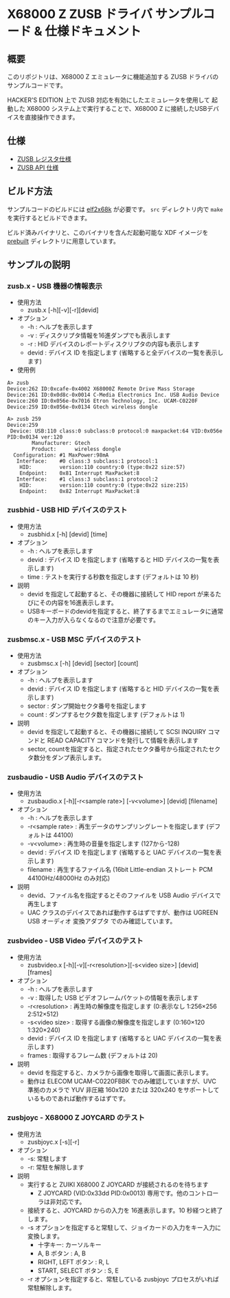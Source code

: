 # X68000 Z ZUSB ドライバ サンプルコード & 仕様ドキュメント

## 概要

このリポジトリは、X68000 Z エミュレータに機能追加する ZUSB ドライバのサンプルコードです。

HACKER'S EDITION 上で ZUSB 対応を有効にしたエミュレータを使用して
起動した X68000 システム上で実行することで、X68000 Z に接続したUSBデバイスを直接操作できます。

## 仕様

* [ZUSB レジスタ仕様](ZUSB-specs.md)
* [ZUSB API 仕様](ZUSB-api.md)

## ビルド方法

サンプルコードのビルドには [elf2x68k](https://github.com/yunkya2/elf2x68k) が必要です。
`src` ディレクトリ内で `make` を実行するとビルドできます。

ビルド済みバイナリと、このバイナリを含んだ起動可能な XDF イメージを [prebuilt](prebuilt/) ディレクトリに用意しています。

## サンプルの説明

### zusb.x - USB 機器の情報表示
* 使用方法
  * zusb.x [-h][-v][-r][devid]
* オプション
  * -h : ヘルプを表示します
  * -v : ディスクリプタ情報を16進ダンプでも表示します
  * -r : HID デバイスのレポートディスクリプタの内容も表示します
  * devid : デバイス ID を指定します (省略すると全デバイスの一覧を表示します)
* 使用例
```
A> zusb
Device:262 ID:0xcafe-0x4002 X68000Z Remote Drive Mass Storage
Device:261 ID:0x0d8c-0x0014 C-Media Electronics Inc. USB Audio Device
Device:260 ID:0x056e-0x7016 Etron Technology, Inc. UCAM-C0220F
Device:259 ID:0x056e-0x0134 Gtech wireless dongle
```

```
A> zusb 259
Device:259
 Device: USB:110 class:0 subclass:0 protocol:0 maxpacket:64 VID:0x056e PID:0x0134 ver:120
        Manufacturer: Gtech
        Product:      wireless dongle
  Configuration: #1 MaxPower:98mA
   Interface:    #0 class:3 subclass:1 protocol:1
    HID:         version:110 country:0 (type:0x22 size:57)
    Endpoint:    0x81 Interrupt MaxPacket:8
   Interface:    #1 class:3 subclass:1 protocol:2
    HID:         version:110 country:0 (type:0x22 size:215)
    Endpoint:    0x82 Interrupt MaxPacket:8
```


### zusbhid - USB HID デバイスのテスト
* 使用方法
  * zusbhid.x [-h] [devid] [time]
* オプション
  * -h : ヘルプを表示します
  * devid : デバイス ID を指定します (省略すると HID デバイスの一覧を表示します)
  * time : テストを実行する秒数を指定します (デフォルトは 10 秒)
* 説明
  * devid を指定して起動すると、その機器に接続して HID report が来るたびにその内容を16進表示します。
  * USBキーボードのdevidを指定すると、終了するまでエミュレータに通常のキー入力が入らなくなるので注意が必要です。

### zusbmsc.x - USB MSC デバイスのテスト
* 使用方法
  * zusbmsc.x [-h] [devid] [sector] [count]
* オプション
  * -h : ヘルプを表示します
  * devid : デバイス ID を指定します (省略すると HID デバイスの一覧を表示します)
  * sector : ダンプ開始セクタ番号を指定します
  * count : ダンプするセクタ数を指定します (デフォルトは 1)
* 説明
  * devid を指定して起動すると、その機器に接続して SCSI INQUIRY コマンドと READ CAPACITY コマンドを発行して情報を表示します
  * sector, countを指定すると、指定されたセクタ番号から指定されたセクタ数分をダンプ表示します。

### zusbaudio - USB Audio デバイスのテスト
* 使用方法
  * zusbaudio.x [-h][-r\<sample rate\>] [-v\<volume\>] [devid] [filename]
* オプション
  * -h : ヘルプを表示します
  * -r\<sample rate\> : 再生データのサンプリングレートを指定します (デフォルトは 44100)
  * -v\<volume\> : 再生時の音量を指定します (127から-128)
  * devid : デバイス ID を指定します (省略すると UAC デバイスの一覧を表示します)
  * filename : 再生するファイル名 (16bit Little-endian ストレート PCM 44100Hz/48000Hz のみ対応)
* 説明
  * devid、ファイル名を指定するとそのファイルを USB Audio デバイスで再生します
  * UAC クラスのデバイスであれば動作するはずですが、動作は UGREEN USB オーディオ 変換アダプタ でのみ確認しています。

### zusbvideo - USB Video デバイスのテスト
* 使用方法
  * zusbvideo.x [-h][-v][-r\<resolution\>][-s\<video size\>] [devid] [frames]
* オプション
  * -h : ヘルプを表示します
  * -v : 取得した USB ビデオフレームパケットの情報を表示します
  * -r\<resolution\> : 再生時の解像度を指定します (0:表示なし 1:256×256 2:512×512)
  * -s\<video size\> : 取得する画像の解像度を指定します (0:160×120 1:320×240)
  * devid : デバイス ID を指定します (省略すると UAC デバイスの一覧を表示します)
  * frames : 取得するフレーム数 (デフォルトは 20)
* 説明
  * devid を指定すると、カメラから画像を取得して画面に表示します。
  * 動作は ELECOM UCAM-C0220FBBK でのみ確認していますが、UVC 準拠のカメラで YUV 非圧縮 160x120 または 320x240 をサポートしているものであれば動作するはずです。

### zusbjoyc - X68000 Z JOYCARD のテスト
* 使用方法
  * zusbjoyc.x [-s][-r]
* オプション
  * -s: 常駐します
  * -r: 常駐を解除します
* 説明
  * 実行すると ZUIKI X68000 Z JOYCARD が接続されるのを待ちます
    * Z JOYCARD (VID:0x33dd PID:0x0013) 専用です。他のコントローラは非対応です。
  * 接続すると、JOYCARD からの入力を 16進表示します。10 秒経つと終了します。
  * -s オプションを指定すると常駐して、ジョイカードの入力をキー入力に変換します。
    * 十字キー: カーソルキー
    * A, B ボタン : A, B
    * RIGHT, LEFT ボタン : R, L
    * START, SELECT ボタン : S, E
  * -r オプションを指定すると、常駐している zusbjoyc プロセスがいれば常駐解除します。
